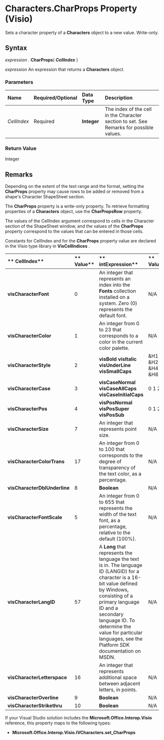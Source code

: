 
# Characters.CharProps Property (Visio)

Sets a character property of a  **Characters** object to a new value. Write-only.


## Syntax

 _expression_ . **CharProps**( **_CellIndex_** )

 _expression_ An expression that returns a **Characters** object.


### Parameters



|**Name**|**Required/Optional**|**Data Type**|**Description**|
|:-----|:-----|:-----|:-----|
| _CellIndex_|Required| **Integer**|The index of the cell in the Character section to set. See Remarks for possible values.|

### Return Value

Integer


## Remarks

Depending on the extent of the text range and the format, setting the  **CharProps** property may cause rows to be added or removed from a shape's Character ShapeSheet section.

The  **CharProps** property is a write-only property. To retrieve formatting properties of a **Characters** object, use the **CharPropsRow** property.

The values of the CellIndex argument correspond to cells in the Character section of the ShapeSheet window, and the values of the  **CharProps** property correspond to the values that can be entered in those cells.

Constants for CellIndex and for the  **CharProps** property value are declared in the Visio type library in **VisCellIndices** .



|** CellIndex**|** Value**|** intExpression**|** Value**|
|:-----|:-----|:-----|:-----|
| **visCharacterFont**| 0| An integer that represents an index into the **Fonts** collection installed on a system. Zero (0) represents the default font.| N/A|
| **visCharacterColor**| 1| An integer from 0 to 23 that corresponds to a color in the current color palette.| N/A|
| **visCharacterStyle**| 2| **visBold** **visItalic** **visUnderLine** **visSmallCaps**| &amp;H1 &amp;H2 &amp;H4 &amp;H8|
| **visCharacterCase**| 3| **visCaseNormal** **visCaseAllCaps** **visCaseInitialCaps**| 0 1 2|
| **visCharacterPos**| 4| **visPosNormal** **visPosSuper** **visPosSub**| 0 1 2|
| **visCharacterSize**| 7| An integer that represents point size.| N/A|
| **visCharacterColorTrans**|17|An integer from 0 to 100 that corresponds to the degree of transparency of the text color, as a percentage.|N/A|
| **visCharacterDblUnderline**|8| **Boolean**|N/A|
| **visCharacterFontScale**|5|An integer from 0 to 655 that represents the width of the text font, as a percentage, relative to the default (100%). |N/A|
| **visCharacterLangID**|57|A  **Long** that represents the language the text is in. The language ID (LANGID) for a character is a 16-bit value defined by Windows, consisting of a primary language ID and a secondary language ID. To determine the value for particular languages, see the Platform SDK documentation on MSDN.|N/A|
| **visCharacterLetterspace**|16|An integer that represents additional space between adjacent letters, in points.|N/A|
| **visCharacterOverline**|9| **Boolean**|N/A|
| **visCharacterStrikethru**|10| **Boolean**|N/A|
If your Visual Studio solution includes the  **Microsoft.Office.Interop.Visio** reference, this property maps to the following types:


-  **Microsoft.Office.Interop.Visio.IVCharacters.set_CharProps**
    
